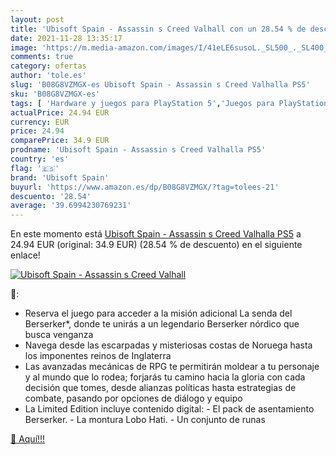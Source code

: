 ```yaml
---
layout: post
title: 'Ubisoft Spain - Assassin s Creed Valhall con un 28.54 % de descuento'
date: 2021-11-28 13:35:17
image: 'https://m.media-amazon.com/images/I/41eLE6susoL._SL500_._SL400_.jpg'
comments: true
category: ofertas
author: 'tole.es'
slug: 'B08G8VZMGX-es Ubisoft Spain - Assassin s Creed Valhalla PS5'
sku: 'B08G8VZMGX-es'
tags: [ 'Hardware y juegos para PlayStation 5','Juegos para PlayStation 5','Videojuegos','ps5','ubisoft spain', ]
actualPrice: 24.94 EUR
currency: EUR
price: 24.94
comparePrice: 34.9 EUR
prodname: 'Ubisoft Spain - Assassin s Creed Valhalla PS5'
country: 'es'
flag: '🇪🇸'
brand: 'Ubisoft Spain'
buyurl: 'https://www.amazon.es/dp/B08G8VZMGX/?tag=tolees-21'
descuento: '28.54'
average: '39.6994230769231'
---
```


En este momento está [Ubisoft Spain - Assassin s Creed Valhalla PS5](https://www.amazon.es/dp/B08G8VZMGX/?tag=tolees-21) a 24.94 EUR (original: 34.9 EUR) (28.54 %  de descuento) en el siguiente enlace!

[![Ubisoft Spain - Assassin s Creed Valhall](https://m.media-amazon.com/images/I/41eLE6susoL._SL500_._SL400_.jpg)](https://www.amazon.es/dp/B08G8VZMGX/?tag=tolees-21)

🔎:

- Reserva el juego para acceder a la misión adicional La senda del Berserker*, donde te unirás a un legendario Berserker nórdico que busca venganza
- Navega desde las escarpadas y misteriosas costas de Noruega hasta los imponentes reinos de Inglaterra
- Las avanzadas mecánicas de RPG te permitirán moldear a tu personaje y al mundo que lo rodea; forjarás tu camino hacia la gloria con cada decisión que tomes, desde alianzas políticas hasta estrategias de combate, pasando por opciones de diálogo y equipo
- La Limited Edition incluye contenido digital: - El pack de asentamiento Berserker. - La montura Lobo Hati. - Un conjunto de runas

[🛒 Aquí!!!](https://www.amazon.es/dp/B08G8VZMGX/?tag=tolees-21)
